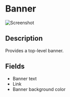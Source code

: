 # Banner

![Screenshot]()

## Description

Provides a top-level banner. 

## Fields

* Banner text
* Link
* Banner background color


